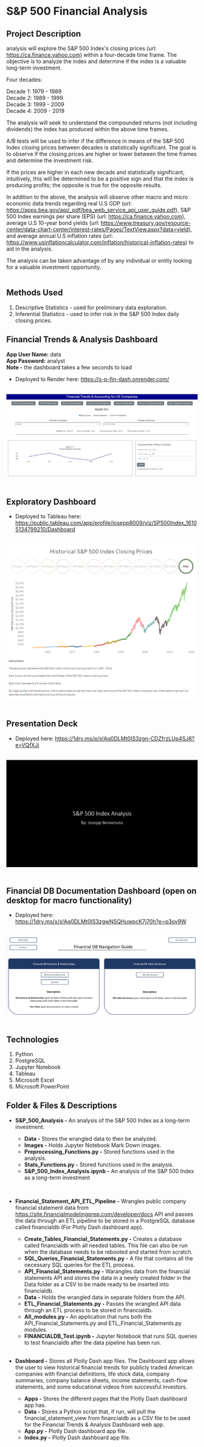 # S&P 500 Financial Analysis


## Project Description

analysis will explore the S&P 500 Index's closing prices (url: https://ca.finance.yahoo.com) within a four-decade time frame. The objective is to analyze the index and determine if the index is a valuable long-term investment.

Four decades:

Decade 1: 1979 - 1989<br>
Decade 2: 1989 - 1999<br>
Decade 3: 1999 - 2009<br>
Decade 4: 2009 - 2019<br>

The analysis will seek to understand the compounded returns (not including dividends) the index has produced within the above time frames. 

A/B tests will be used to infer if the difference in means of the S&P 500 Index closing prices between decades is statistically significant. The goal is to observe if the closing prices are higher or lower between the time frames and determine the investment risk. 

If the prices are higher in each new decade and statistically significant, intuitively, this will be determined to be a positive sign and that the index is producing profits; the opposite is true for the opposite results.

In addition to the above, the analysis will observe other macro and micro economic data trends regarding real U.S GDP (url: https://apps.bea.gov/api/_pdf/bea_web_service_api_user_guide.pdf), S&P 500 Index earnings per share (EPS) (url: https://ca.finance.yahoo.com), average U.S 10-year bond yields (url: https://www.treasury.gov/resource-center/data-chart-center/interest-rates/Pages/TextView.aspx?data=yield), and average annual U.S inflation rates (url: https://www.usinflationcalculator.com/inflation/historical-inflation-rates) to aid in the analysis.

The analysis can be taken advantage of by any individual or entity looking for a valuable investment opportunity.<br><br>

## Methods Used

1) Descriptive Statistics - used for preliminary data exploration.
2) Inferential Statistics - used to infer risk in the S&P 500 Index daily closing prices. 

## Financial Trends & Analysis Dashboard

<p><strong>App User Name:</strong> data<br> <strong>App Password:</strong> analyst <br><strong>Note -</strong> the dashboard takes a few seconds to load</p>

* Deployed to Render here: https://s-p-fin-dash.onrender.com/<br><br>

![](ReadMe_Images/Dash2.png)<br><br>

## Exploratory Dashboard

* Deployed to Tableau here: https://public.tableau.com/app/profile/josepp8009/viz/SP500Index_16105134799210/Dashboard<br><br>

![](ReadMe_Images/Dash.png)<br><br>

## Presentation Deck

* Deployed here: https://1drv.ms/p/s!Aq0DLMt0IS3zgn-CDZfrzLUp4SJ6?e=VQfXJj<br><br>

![](ReadMe_Images/Deck.png)<br><br>

## Financial DB Documentation Dashboard (open on desktop for macro functionality)

* Deployed here: https://1drv.ms/x/s!Aq0DLMt0IS3zgwNSQHuwpcK7j70h?e=p3ov9W<br><br>

![](ReadMe_Images/Dash3.png)<br><br>

## Technologies 

1) Python 
2) PostgreSQL
3) Jupyter Notebook
4) Tableau
5) Microsoft Excel
6) Microsoft PowerPoint

## Folder & Files & Descriptions

* **S&P_500_Analysis -**  An analysis of the S&P 500 Index as a long-term investment.
  
  * **Data -** Stores the wrangled data to then be analyzed.
  * **Images -** Holds Jupyter Notebook Mark Down images.
  * **Preprocessing_Functions.py -** Stored functions used in the analysis.
  * **Stats_Functions.py -** Stored functions used in the analysis.
  * **S&P_500_Index_Analysis.ipynb -** An analysis of the S&P 500 Index as a long-term investment

<br>

* **Financial_Statement_API_ETL_Pipeline -**  Wrangles public company financial statement data from https://site.financialmodelingprep.com/developer/docs API and passes the data through an ETL pipeline to be stored in a PostgreSQL database called financialdb (For Plotly Dash dashboard app).
  
  * **Create_Tables_Financial_Statements.py -** Creates a database called financialdb with all needed tables. This file can also be run when the database needs to be rebooted and started from scratch.
  * **SQL_Queries_Financial_Statements.py -** A file that contains all the necessary SQL queries for the ETL process.
  * **API_Financial_Statements.py -** Warangles data from the financial statements  API and stores the data in a newly created folder in the Data folder as a CSV to be made ready to be inserted into financialdb.
  * **Data -** Holds the wrangled data in separate folders from the API.
  * **ETL_Financial_Statements.py -** Passes the wrangled API data through an ETL process to be stored in financialdb.
   * **All_modules.py -** An application that runs both the API_Financial_Statements.py and ETL_Financial_Statements.py modules.
  * **FINANCIALDB_Test.ipynb -** Jupyter Notebook that runs SQL queries to test financialdb after the data pipeline has been run.

  <br>
  
* **Dashboard -**  Stores all Plotly Dash app files. The Dashboard app allows the user to view historical financial trends for publicly traded American companies with financial definitions, life stock data, company summaries, company balance sheets, income statements, cash-flow statements, and some educational videos from successful investors.
  
  * **Apps -** Stores the different pages that the Plotly Dash dashboard app has.
  * **Data -** Stores a Python script that, if run, will pull the financial_statement_view from financialdb as a CSV file to be used for the Financial Trends & Analysis Dashboard web app.
  * **App.py -** Plotly Dash dashboard app file.
  * **Index.py -** Plotly Dash dashboard app file.

  <br>
